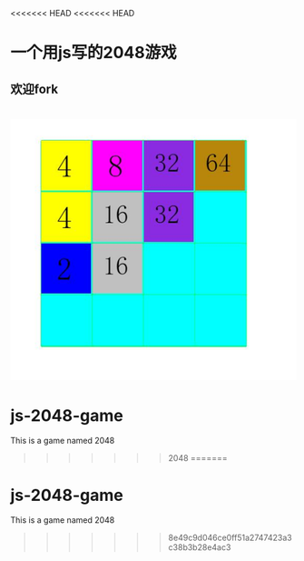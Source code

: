<<<<<<< HEAD
<<<<<<< HEAD
# 一个用js写的2048游戏
## 欢迎fork
![图片出错了](1.jpg)
=======
# js-2048-game
This is a game named 2048
>>>>>>> 2048
=======
# js-2048-game
This is a game named 2048
>>>>>>> 8e49c9d046ce0ff51a2747423a3c38b3b28e4ac3
